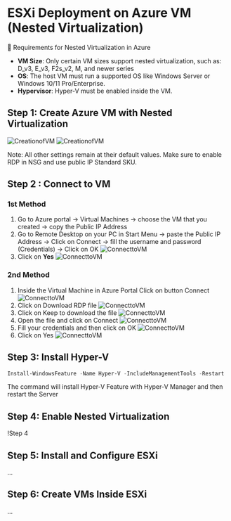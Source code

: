 # ESXi Deployment on Azure VM (Nested Virtualization)

🔧 Requirements for Nested Virtualization in Azure
- **VM Size**: Only certain VM sizes support nested virtualization, such as: D_v3, E_v3, F2s_v2, M, and newer series
- **OS**: The host VM must run a supported OS like Windows Server or Windows 10/11 Pro/Enterprise.
- **Hypervisor**: Hyper-V must be enabled inside the VM.

## Step 1: Create Azure VM with Nested Virtualization
![CreationofVM](images/nested-vm-azure-portal.png)
![CreationofVM](images/nested-vm-azure-portal-2.png)

Note: All other settings remain at their default values. Make sure to enable RDP in NSG and use public IP Standard SKU. 

## Step 2 : Connect to VM
### 1st Method
1. Go to Azure portal -> Virtual Machines -> choose the VM that you created -> copy the Public IP Address 
2. Go to Remote Desktop on your PC in Start Menu -> paste the Public IP Address -> Click on Connect -> fill the username and password (Credentials) -> Click on OK
![ConnecttoVM](images/connect-rdp-3.png)
3. Click on **Yes** 
![ConnecttoVM](images/connect-rdp-6.png)

### 2nd Method
1. Inside the Virtual Machine in Azure Portal Click on button Connect 
![ConnecttoVM](images/connect-rdp-1.png)
2. Click on Download RDP file
![ConnecttoVM](images/connect-rdp-2.png)
3. Click on Keep to download the file 
![ConnecttoVM](images/download-rdp-file.png)
4. Open the file and click on Connect 
![ConnecttoVM](images/connect-rdp-4.png)
5. Fill your credentials and then click on OK
![ConnecttoVM](images/connect-rdp-5.png)
6. Click on Yes
![ConnecttoVM](images/connect-rdp-6.png)


## Step 3: Install Hyper-V
```powershell
Install-WindowsFeature -Name Hyper-V -IncludeManagementTools -Restart
```
The command will install Hyper-V Feature with Hyper-V Manager and then restart the Server

## Step 4: Enable Nested Virtualization
!Step 4

## Step 5: Install and Configure ESXi
...

## Step 6: Create VMs Inside ESXi
...
